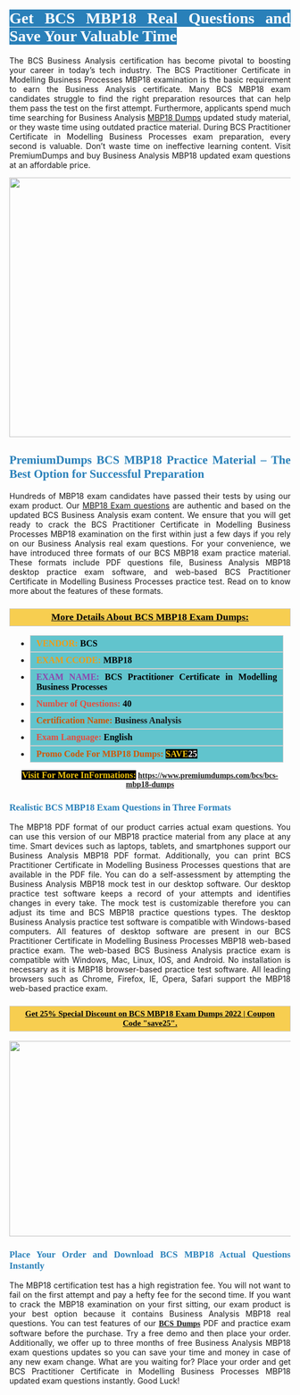 <h1 style="text-align: justify;"><span style="color:#ffffff;"><span style="font-family:Georgia,serif;"><strong><span style="background-color:#2980b9;">Get BCS MBP18 Real Questions and Save Your Valuable Time</span></strong></span></span></h1>

<p style="text-align: justify;">The BCS Business Analysis certification has become pivotal to boosting your career in today’s tech industry. The BCS Practitioner Certificate in Modelling Business Processes MBP18 examination is the basic requirement to earn the Business Analysis certificate. Many BCS MBP18 exam candidates struggle to find the right preparation resources that can help them pass the test on the first attempt. Furthermore, applicants spend much time searching for Business Analysis <a href="https://www.premiumdumps.com/bcs/bcs-mbp18-dumps">MBP18 Dumps</a> updated study material, or they waste time using outdated practice material. During BCS Practitioner Certificate in Modelling Business Processes exam preparation, every second is valuable. Don’t waste time on ineffective learning content. Visit PremiumDumps and buy Business Analysis MBP18 updated exam questions at an affordable price.</p>

<p style="text-align: center;"><a href="https://www.premiumdumps.com/bcs/bcs-mbp18-dumps"><img alt="" src="https://i.imgur.com/KJGzbJ2.jpeg" style="width: 700px; height: 465px;" /></a></p>

<h2 style="text-align: justify;"><span style="color:#2980b9;"><span style="font-family:Georgia,serif;"><strong>PremiumDumps BCS MBP18 Practice Material – The Best Option for Successful Preparation</strong></span></span></h2>

<p style="text-align: justify;">Hundreds of MBP18 exam candidates have passed their tests by using our exam product. Our <a href="https://www.premiumdumps.com/bcs/bcs-mbp18-dumps">MBP18 Exam questions</a> are authentic and based on the updated BCS Business Analysis exam content. We ensure that you will get ready to crack the BCS Practitioner Certificate in Modelling Business Processes MBP18 examination on the first within just a few days if you rely on our Business Analysis real exam questions. For your convenience, we have introduced three formats of our BCS MBP18 exam practice material. These formats include PDF questions file, Business Analysis MBP18 desktop practice exam software, and web-based BCS Practitioner Certificate in Modelling Business Processes practice test. Read on to know more about the features of these formats.</p>

<h3 style="background: #f7ce50; border: 1px solid rgb(204, 204, 204); padding: 5px 10px; text-align: center;"><span style="font-family:Georgia,serif;"><u><u><span style="color:#000000;"><span style="font-size:11pt"><span style="line-height:normal"><b><span style="font-size:13.0pt"><span cambria="">More Details About BCS MBP18 Exam Dumps:</span></span></b></span></span></span></u></u></span></h3>

<ul>
	<li style="margin:0cm 10pt">
	<div style="background:#61c4cd; border: 1px solid rgb(204, 204, 204); padding: 5px 10px; text-align: justify;"><span style="font-family:Georgia,serif;"><span style="font-size:11pt"><span style="line-height:normal"><b><span style="font-size:12.0pt"><span new="" roman="" times=""><span style="color:#f39c12;">VENDOR:</span> <span style="color:#000000;">BCS</span></span></span></b></span></span></span></div>
	</li>
	<li style="margin:0cm 10pt">
	<div style="background: #61c4cd; border: 1px solid rgb(204, 204, 204); padding: 5px 10px; text-align: justify;"><span style="font-family:Georgia,serif;"><span style="font-size:11pt"><span style="line-height:normal"><b><span style="font-size:12.0pt"><span new="" roman="" times=""><span style="color:#f39c12;">EXAM CCODE:</span> <span style="color:#000000;">MBP18</span></span></span></b></span></span></span></div>
	</li>
	<li style="margin:0cm 10pt">
	<div style="background: #61c4cd; border: 1px solid rgb(204, 204, 204); padding: 5px 10px; text-align: justify;"><span style="font-family:Georgia,serif;"><span style="font-size:11pt"><span style="line-height:normal"><b><span style="font-size:12.0pt"><span new="" roman="" times=""><span style="color:#8e44ad;">EXAM NAME:</span> <span style="color:#000000;">BCS Practitioner Certificate in Modelling Business Processes</span></span></span></b></span></span></span></div>
	</li>
	<li style="margin:0cm 10pt">
	<div style="background: #61c4cd; border: 1px solid rgb(204, 204, 204); padding: 5px 10px;"><span style="font-family:Georgia,serif;"><span style="font-size:11pt"><span style="line-height:normal"><b><span style="font-size:12.0pt"><span new="" roman="" times=""><span style="color:#e74c3c;">Number of Questions:</span><span style="color:#000000;"><span style="color:#f1c40f;"> </span>40</span></span></span></b></span></span></span></div>
	</li>
	<li style="margin:0cm 10pt">
	<div style="background: #61c4cd; border: 1px solid rgb(204, 204, 204); padding: 5px 10px; text-align: justify;"><span style="font-family:Georgia,serif;"><span style="font-size:11pt"><span style="line-height:normal"><b><span style="font-size:12.0pt"><span new="" roman="" times=""><span style="color:#d35400;">Certification Name:</span> Business Analysis</span></span></b></span></span></span></div>
	</li>
	<li style="margin:0cm 10pt">
	<div style="background: #61c4cd; border: 1px solid rgb(204, 204, 204); padding: 5px 10px; text-align: justify;"><span style="font-family:Georgia,serif;"><span style="font-size:11pt"><span style="line-height:normal"><b><span style="font-size:12.0pt"><span new="" roman="" times=""><span style="color:#e74c3c;">Exam Language:</span> <span style="color:#000000;">English</span></span></span></b></span></span></span></div>
	</li>
	<li style="margin:0cm 10pt">
	<div style="background: #61c4cd; border: 1px solid rgb(204, 204, 204); padding: 5px 10px;"><span style="font-family:Georgia,serif;"><span style="font-size:11pt"><span style="line-height:normal"><b><span style="font-size:12.0pt"><span new="" roman="" times=""><span style="color:#d35400;">Promo Code For MBP18 Dumps:</span><span style="color:#f1c40f;"> <span style="background-color:#000000;">SAVE</span></span><span style="color:#ffffff;"><span style="background-color:#000000;">25</span></span></span></span></b></span></span></span></div>
	</li>
</ul>

<p style="text-align: center;"><span style="font-family:Georgia,serif;"><strong><span style="font-size:16px;"><span style="color:#f1c40f;"><span style="background-color:#000000;">Visit For More InFormations:</span></span></span> <a href="https://www.premiumdumps.com/bcs/bcs-mbp18-dumps">https://www.premiumdumps.com/bcs/bcs-mbp18-dumps</a></strong></span></p>

<h3 style="text-align: justify;"><span style="color:#2980b9;"><span style="font-family:Georgia,serif;"><strong><strong><strong>Realistic BCS MBP18 Exam Questions in Three Formats</strong></strong></strong></span></span></h3>

<p style="text-align: justify;">The MBP18 PDF format of our product carries actual exam questions. You can use this version of our MBP18 practice material from any place at any time. Smart devices such as laptops, tablets, and smartphones support our Business Analysis MBP18 PDF format. Additionally, you can print BCS Practitioner Certificate in Modelling Business Processes questions that are available in the PDF file. You can do a self-assessment by attempting the Business Analysis MBP18 mock test in our desktop software. Our desktop practice test software keeps a record of your attempts and identifies changes in every take. The mock test is customizable therefore you can adjust its time and BCS MBP18 practice questions types. The desktop Business Analysis practice test software is compatible with Windows-based computers. All features of desktop software are present in our BCS Practitioner Certificate in Modelling Business Processes MBP18 web-based practice exam. The web-based BCS Business Analysis practice exam is compatible with Windows, Mac, Linux, IOS, and Android. No installation is necessary as it is MBP18 browser-based practice test software. All leading browsers such as Chrome, Firefox, IE, Opera, Safari support the MBP18 web-based practice exam.</p>

<h3 style="background: rgb(247, 206, 80); border: 1px solid rgb(204, 204, 204); padding: 5px 10px; text-align: center;"><span style="font-family:Georgia,serif;"><u><span style="color:#000000;"><span style="font-size:11pt;"><span style="line-height:normal;"><b><span cambria="">Get 25% Special Discount on BCS MBP18 Exam Dumps 2022 | Coupon Code "save25".</span></b></span></span></span></u></span></h3>

<p style="text-align: center;"><strong><strong><a href="https://www.premiumdumps.com/bcs/bcs-mbp18-dumps"><img alt="" src="https://i.imgur.com/F18GQwv.jpeg" style="width: 700px; height: 350px;" /></a></strong></strong></p>

<h3 style="text-align: justify;"><strong><span style="color:#2980b9;"><span style="font-family:Georgia,serif;"><strong><strong><strong>Place Your Order and Download BCS MBP18 Actual Questions Instantly</strong></strong></strong></span></span></strong></h3>

<p style="text-align: justify;">The MBP18 certification test has a high registration fee. You will not want to fail on the first attempt and pay a hefty fee for the second time. If you want to crack the MBP18 examination on your first sitting, our exam product is your best option because it contains Business Analysis MBP18 real questions. You can test features of our <span style="font-family:Georgia,serif;"><strong><a href="https://www.premiumdumps.com/bcs-exam-dumps">BCS Dumps</a></strong></span> PDF and practice exam software before the purchase. Try a free demo and then place your order. Additionally, we offer up to three months of free Business Analysis MBP18 exam questions updates so you can save your time and money in case of any new exam change. What are you waiting for? Place your order and get BCS Practitioner Certificate in Modelling Business Processes MBP18 updated exam questions instantly. Good Luck!</p>
